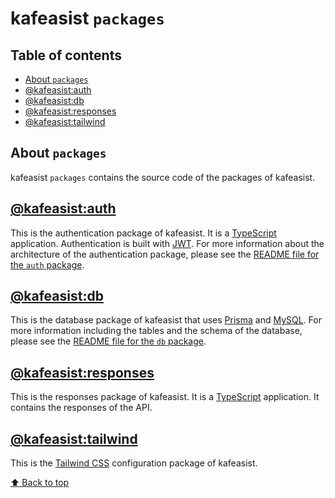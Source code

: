 # kafeasist `packages`

## Table of contents

- [About `packages`](#about-packages)
- [@kafeasist:auth](#kafeasistauth)
- [@kafeasist:db](#kafeasistdb)
- [@kafeasist:responses](#kafeasistresponses)
- [@kafeasist:tailwind](#kafeasisttailwind)

## About `packages`

kafeasist `packages` contains the source code of the packages of kafeasist.

## [@kafeasist:auth](@kafeasist:auth)

This is the authentication package of kafeasist. It is a [TypeScript](https://www.typescriptlang.org/) application. Authentication is built with [JWT](https://jwt.io/). For more information about the architecture of the authentication package, please see the [README file for the `auth` package](@kafeasist:auth).

## [@kafeasist:db](@kafeasist:db)

This is the database package of kafeasist that uses [Prisma](https://www.prisma.io/) and [MySQL](https://www.mysql.com/). For more information including the tables and the schema of the database, please see the [README file for the `db` package](@kafeasist:db).

## [@kafeasist:responses](@kafeasist:responses)

This is the responses package of kafeasist. It is a [TypeScript](https://www.typescriptlang.org/) application. It contains the responses of the API.

## [@kafeasist:tailwind](@kafeasist:tailwind)

This is the [Tailwind CSS](https://tailwindcss.com/) configuration package of kafeasist.

[⬆ Back to top](#table-of-contents)
